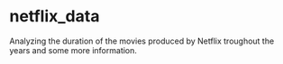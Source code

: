 # netflix_data
Analyzing the duration of the movies produced by Netflix troughout the years and some more information.
